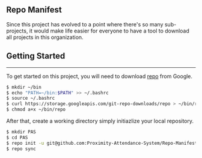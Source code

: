 ## Repo Manifest ##

Since this project has evolved to a point where there's so many sub-projects, it would make life easier for everyone 
to have a tool to download all projects in this organization. 

## Getting Started ##
---------------
To get started on this project, you will need to download [repo](https://source.android.com/source/using-repo.html) from Google.

```bash
$ mkdir ~/bin
$ echo "PATH=~/bin:$PATH" >> ~/.bashrc
$ source ~/.bashrc
$ curl https://storage.googleapis.com/git-repo-downloads/repo > ~/bin/repo
$ chmod a+x ~/bin/repo
```

After that, create a working directory simply initiazlize your local repository.

```bash
$ mkdir PAS
$ cd PAS
$ repo init -u git@github.com:Proximity-Attendance-System/Repo-Manifest.git
$ repo sync 
```
